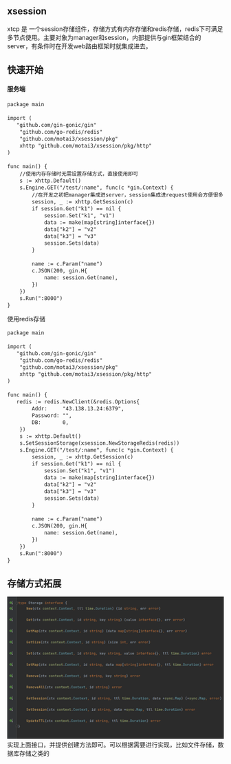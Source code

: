 ## xsession

xtcp 是 一个session存储组件，存储方式有内存存储和redis存储，redis下可满足多节点使用。主要对象为manager和session，内部提供与gin框架结合的server，有条件时在开发web路由框架时就集成进去。

## 快速开始

#### 服务端

```
package main

import (
   "github.com/gin-gonic/gin"
	"github.com/go-redis/redis"
	"github.com/motai3/xsession/pkg"
	xhttp "github.com/motai3/xsession/pkg/http"
)

func main() {
    //使用内存存储时无需设置存储方式，直接使用即可
    s := xhttp.Default()
	s.Engine.GET("/test/:name", func(c *gin.Context) {
        //在开发之初把manager集成进server，session集成进request使用会方便很多
		session, _ := xhttp.GetSession(c)
		if session.Get("k1") == nil {
			session.Set("k1", "v1")
			data := make(map[string]interface{})
			data["k2"] = "v2"
			data["k3"] = "v3"
			session.Sets(data)
		}

		name := c.Param("name")
		c.JSON(200, gin.H{
			name: session.Get(name),
		})
	})
	s.Run(":8000")
}
```

使用redis存储

```
package main

import (
   "github.com/gin-gonic/gin"
	"github.com/go-redis/redis"
	"github.com/motai3/xsession/pkg"
	xhttp "github.com/motai3/xsession/pkg/http"
)

func main() {
   redis := redis.NewClient(&redis.Options{
		Addr:     "43.138.13.24:6379",
		Password: "",
		DB:       0,
	})
	s := xhttp.Default()
	s.SetSessionStorage(xsession.NewStorageRedis(redis))
	s.Engine.GET("/test/:name", func(c *gin.Context) {
		session, _ := xhttp.GetSession(c)
		if session.Get("k1") == nil {
			session.Set("k1", "v1")
			data := make(map[string]interface{})
			data["k2"] = "v2"
			data["k3"] = "v3"
			session.Sets(data)
		}

		name := c.Param("name")
		c.JSON(200, gin.H{
			name: session.Get(name),
		})
	})
	s.Run(":8000")
}
```

## 存储方式拓展

![img.png](img.png)
实现上面接口，并提供创建方法即可。可以根据需要进行实现，比如文件存储，数据库存储之类的